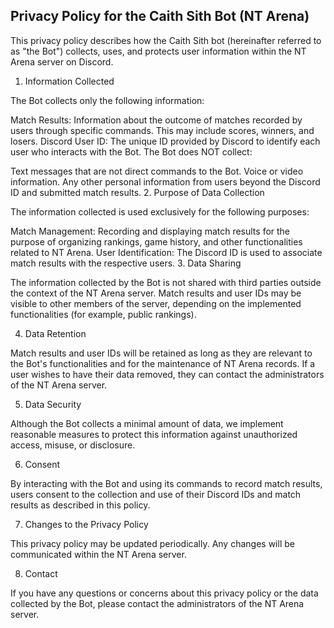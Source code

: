 ## Privacy Policy for the Caith Sith Bot (NT Arena)
This privacy policy describes how the Caith Sith bot (hereinafter referred to as "the Bot") collects, uses, and protects user information within the NT Arena server on Discord.

1. Information Collected

The Bot collects only the following information:

Match Results: Information about the outcome of matches recorded by users through specific commands. This may include scores, winners, and losers.
Discord User ID: The unique ID provided by Discord to identify each user who interacts with the Bot.
The Bot does NOT collect:

Text messages that are not direct commands to the Bot.
Voice or video information.
Any other personal information from users beyond the Discord ID and submitted match results.
2. Purpose of Data Collection

The information collected is used exclusively for the following purposes:

Match Management: Recording and displaying match results for the purpose of organizing rankings, game history, and other functionalities related to NT Arena.
User Identification: The Discord ID is used to associate match results with the respective users.
3. Data Sharing

The information collected by the Bot is not shared with third parties outside the context of the NT Arena server. Match results and user IDs may be visible to other members of the server, depending on the implemented functionalities (for example, public rankings).

4. Data Retention

Match results and user IDs will be retained as long as they are relevant to the Bot's functionalities and for the maintenance of NT Arena records. If a user wishes to have their data removed, they can contact the administrators of the NT Arena server.

5. Data Security

Although the Bot collects a minimal amount of data, we implement reasonable measures to protect this information against unauthorized access, misuse, or disclosure.

6. Consent

By interacting with the Bot and using its commands to record match results, users consent to the collection and use of their Discord IDs and match results as described in this policy.

7. Changes to the Privacy Policy

This privacy policy may be updated periodically. Any changes will be communicated within the NT Arena server.

8. Contact

If you have any questions or concerns about this privacy policy or the data collected by the Bot, please contact the administrators of the NT Arena server.
